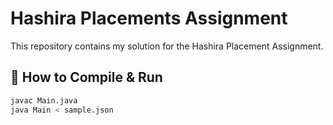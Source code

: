 # Hashira Placements Assignment

This repository contains my solution for the Hashira Placement Assignment.

## 🚀 How to Compile & Run
```bash
javac Main.java
java Main < sample.json
